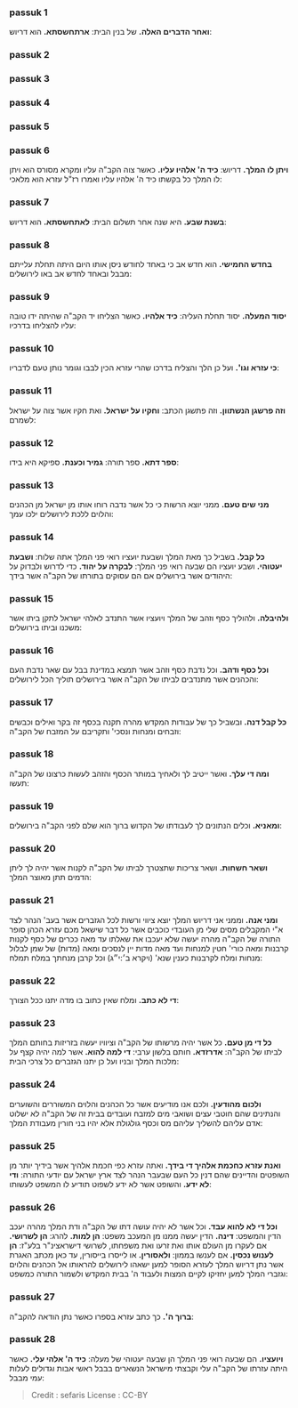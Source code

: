 
### passuk 1
<b>ואחר הדברים האלה.</b> של בנין הבית:
<b>ארתחשסתא.</b> הוא דריוש:

### passuk 2

### passuk 3

### passuk 4

### passuk 5

### passuk 6
<b>ויתן לו המלך.</b> דריוש:
<b>כיד ה' אלהיו עליו.</b> כאשר צוה הקב"ה עליו ומקרא מסורס הוא ויתן לו המלך כל בקשתו כיד ה' אלהיו עליו ואמרו רז"ל עזרא הוא מלאכי:

### passuk 7
<b>בשנת שבע.</b> היא שנה אחר תשלום הבית:
<b>לאתחשסתא.</b> הוא דריוש:

### passuk 8
<b>בחדש החמישי.</b> הוא חדש אב כי באחד לחודש ניסן אותו היום היתה תחלת עלייתם מבבל ובאחד לחדש אב באו לירושלים:

### passuk 9
<b>יסוד המעלה.</b> יסוד תחלת העליה:
<b>כיד אלהיו.</b> כאשר הצליחו יד הקב"ה שהיתה ידו טובה עליו להצליחו בדרכיו:

### passuk 10
<b>כי עזרא וגו'.</b> ועל כן הלך והצליח בדרכו שהרי עזרא הכין לבבו וגומר נותן טעם לדבריו:

### passuk 11
<b>וזה פרשגן הנשתוון.</b> וזה פתשגן הכתב:
<b>וחקיו על ישראל.</b> ואת חקיו אשר צוה על ישראל לשמרם:

### passuk 12
<b>ספר דתא.</b> ספר תורה:
<b>גמיר וכענת.</b> ספיקא היא בידו:

### passuk 13
<b>מני שים טעם.</b> ממני יוצא הרשות כי כל אשר נדבה רוחו אותו מן ישראל מן הכהנים והלוים ללכת לירושלים ילכו עמך:

### passuk 14
<b>כל קבל.</b> בשביל כך מאת המלך ושבעת יועציו רואי פני המלך אתה שלוח:
<b>ושבעת יעטוהי.</b> ושבע יועציו הם שבעה רואי פני המלך:
<b>לבקרה על יהוד.</b> כדי לדרוש ולבדוק על היהודים אשר בירושלים אם הם עסוקים בתורתו של הקב"ה אשר בידך:

### passuk 15
<b>ולהיבלה.</b> ולהוליך כסף וזהב של המלך ויועציו אשר התנדב לאלהי ישראל לתקן ביתו אשר משכנו וביתו בירושלים:

### passuk 16
<b>וכל כסף ודהב.</b> וכל נדבת כסף וזהב אשר תמצא במדינת בבל עם שאר נדבת העם והכהנים אשר מתנדבים לביתו של הקב"ה אשר בירושלים תוליך הכל לירושלים:

### passuk 17
<b>כל קבל דנה.</b> ובשביל כך של עבודות המקדש מהרה תקנה בכסף זה בקר ואילים וכבשים וזבחים ומנחות ונסכי' ותקריבם על המזבח של הקב"ה:

### passuk 18
<b>ומה די עלך.</b> ואשר ייטיב לך ולאחיך במותר הכסף והזהב לעשות כרצונו של הקב"ה תעשו:

### passuk 19
<b>ומאניא.</b> וכלים הנתונים לך לעבודתו של הקדוש ברוך הוא שלם לפני הקב"ה בירושלים:

### passuk 20
<b>ושאר חשחות.</b> ושאר צריכות שתצטרך לביתו של הקב"ה לקנות אשר יהיה לך ליתן הדמים תתן מאוצר המלך:

### passuk 21
<b>ומני אנה.</b> וממני אני דריוש המלך יוצא ציווי ורשות לכל הגזברים אשר בעב' הנהר לצד א"י המקבלים מסים שלי מן העובדי כוכבים אשר כל דבר שישאל מכם עזרא הכהן סופר התורה של הקב"ה מהרה יעשה שלא יעכבו את שאלתו עד מאה ככרים של כסף לקנות קרבנות ומאה כורי' חטין למנחות ועד מאה מדות יין לנסכים ומאה (מדות) של שמן לבלול מנחות ומלח לקרבנות כענין שנא' (ויקרא ב׳:י״ג) וכל קרבן מנחתך במלח תמלח:

### passuk 22
<b>די לא כתב.</b> ומלח שאין כתוב בו מדה יתנו ככל הצורך:

### passuk 23
<b>כל די מן טעם.</b> כל אשר יהיה מרשותו של הקב"ה וציוויו יעשה בזריזות בחותם המלך לביתו של הקב"ה: 
<b>אדרזדא.</b> חותם בלשון ערבי:
<b>די למה להוא.</b> אשר למה יהיה קצף על מלכות המלך ובניו ועל כן יתנו הגזברים כל צרכי הבית:

### passuk 24
<b>ולכום מהודעין.</b> ולכם אנו מודיעים אשר כל הכהנים והלוים המשוררים והשוערים והנתינים שהם חוטבי עצים ושואבי מים למזבח ועובדים בבית זה של הקב"ה לא ישלוט אדם עליהם להשליך עליהם מס וכסף גולגולת אלא יהיו בני חורין מעבודת המלך:

### passuk 25
<b>ואנת עזרא כחכמת אלהיך די בידך.</b> ואתה עזרא כפי חכמת אלהיך אשר בידיך יותר מן השופטים והדיינים שהם דנין כל העם שבעבר הנהר לצד ארץ ישראל עם יודעי התורה:
<b>ודי לא ידע.</b> והשופט אשר לא ידע לשפוט תודיע לו המשפט לעשותו:

### passuk 26
<b>וכל די לא להוא עבד.</b> וכל אשר לא יהיה עושה דתו של הקב"ה ודת המלך מהרה יעכב הדין והמשפט: 
<b>דינה.</b> הדין יעשה ממנו מן המעכב משפט:
<b>הן למות.</b> להרג:
<b>הן לשרושי.</b> אם לעקרו מן העולם אותו ואת זרעו ואת משפחתו, לשרושי דישראצינ"ר בלע"ז: 
<b>הן לענוש נכסין.</b> אם לענשו בממון:
<b>ולאסורין.</b> או לייסרו בייסורין, עד כאן מכתב האגרת אשר נתן דריוש המלך לעזרא הסופר למען ישאהו לירושלים להראותו אל הכהנים והלוים וגזברי המלך למען יחזיקו לקיים המצות ולעבוד ה' בבית המקדש ולשמור התורה כמשפט:

### passuk 27
<b>ברוך ה'.</b> כך כתב עזרא בספרו כאשר נתן הודאה להקב"ה:

### passuk 28
<b>ויועציו.</b> הם שבעה רואי פני המלך הן שבעה יעטוהי של מעלה:
<b>כיד ה' אלהי עלי.</b> כאשר היתה עזרתו של הקב"ה עלי וקבצתי מישראל הנשארים בבבל ראשי אבות וגדולים לעלות עמי מבבל:

>Credit : sefaris
>License : CC-BY